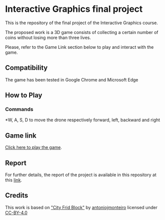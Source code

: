 ﻿# Interactive Graphics final project

This is the repository of the final project of the Interactive Graphics course.

The proposed work is a 3D game consists of collecting a certain number of coins without losing more than three lives.

Please, refer to the Game Link section below to play and interact with the game.

## Compatibility

The game has been tested in Google Chrome and Microsoft Edge

## How to Play

### Commands

*W, A, S, D to move the drone respectively forward, left, backward and right

## Game link

[Click here to play the game](https://sapienzainteractivegraphicscourse.github.io/final-project-opoli/).

## Report

For further details, the report of the project is available in this repository at this [link](https://github.com/SapienzaInteractiveGraphicsCourse/final-project-opoli/blob/main/Report_Final_Project_IG.pdf).

## Credits

This work is based on ["City Frid Block"](https://sketchfab.com/3d-models/city-grid-block-3488e40ceca846bb9023f894a749c398) by [antoniojmonteiro](https://sketchfab.com/antoniojmonteiro) licensed under [CC-BY-4.0](http://creativecommons.org/licenses/by/4.0/)
